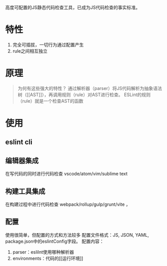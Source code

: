 高度可配置的JS静态代码检查工具，已成为JS代码检查的事实标准。

# 特性
1. 完全可插拔，一切行为通过配置产生
2. rule之间相互独立

# 原理

> 为何有这些强大的特性？
通过解析器（parser）将JS代码解析为抽象语法树（[[AST]]），再调用规则（rule）对AST进行检查。
ESLint的规则（rule）就是一个检查AST的函数


# 使用
## eslint cli
## 编辑器集成
在写代码的同时进行代码检查
vscode/atom/vim/sublime text
## 构建工具集成
在构建过程中进行代码检查
webpack/rollup/gulp/grunt/vite ，
## 配置
使用很简单，但配置的方式和方法较多
配置文件格式：JS, JSON, YAML, package.json中的eslintConfig字段。
配置内容：
 1. parser：eslilnt使用哪种解析器
 2. environments：代码的[[运行环境]]